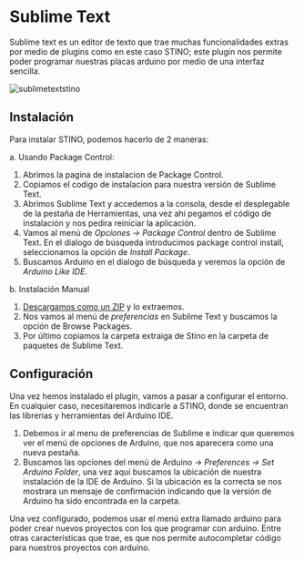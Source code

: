 # Sublime Text

Sublime text es un editor de texto que trae muchas funcionalidades extras por medio de plugins como en este caso STINO; este plugin nos permite poder programar nuestras placas arduino por medio de una interfaz sencilla.

![sublimetextstino](http://i.imgur.com/kqarCyD.png)

## Instalación

Para instalar STINO, podemos hacerlo de 2 maneras:

a. Usando Package Control:

1. Abrimos la pagina de instalacion de Package Control.
2. Copiamos el codigo de instalacion para nuestra versión de Sublime Text.
3. Abrimos Sublime Text y accedemos a la consola, desde el desplegable de la pestaña de Herramientas, una vez ahi pegamos el código de instalación y nos pedira reiniciar la aplicación.
4. Vamos al menú de *Opciones -> Package Control* dentro de Sublime Text.
En el dialogo de búsqueda introducimos package control install, seleccionamos la opción de _Install Package_.
5. Buscamos Arduino en el dialogo de búsqueda y veremos la opción de _Arduino Like IDE_.

b. Instalación Manual

1. [Descargamos como un ZIP](https://github.com/Robot-Will/Stino) y lo extraemos.
2. Nos vamos al menú de _preferencias_ en Sublime Text y buscamos la opción de Browse Packages.
3. Por último copiamos la carpeta extraiga de Stino en la carpeta de paquetes de Sublime Text.

## Configuración

Una vez hemos instalado el plugin, vamos a pasar a configurar el entorno. En cualquier caso, necesitaremos indicarle a STINO, donde se encuentran las librerias y herramientas del Arduino IDE.

1. Debemos ir al menu de preferencias de Sublime e indicar que queremos ver el menú de opciones de Arduino, que nos aparecera como una nueva pestaña.
2. Buscamos las opciones del menú de Arduino -> *Preferences -> Set Arduino Folder*, una vez aquí buscamos la ubicación de nuestra instalación de la IDE de Arduino. Si la ubicación es la correcta se nos mostrara un mensaje de confirmación indicando que la versión de Arduino ha sido encontrada en la carpeta.

Una vez configurado, podemos usar el menú extra llamado arduino para poder crear nuevos proyectos con los que programar con arduino. Entre otras características que trae, es que nos permite autocompletar código para nuestros proyectos con arduino.
